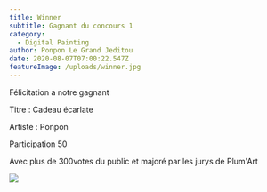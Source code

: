 ```yaml
---
title: Winner
subtitle: Gagnant du concours 1
category:
  - Digital Painting
author: Ponpon Le Grand Jeditou
date: 2020-08-07T07:00:22.547Z
featureImage: /uploads/winner.jpg
---
```

Félicitation a notre gagnant

Titre : Cadeau écarlate

Artiste : Ponpon

Participation 50

Avec plus de 300votes du public et majoré par les jurys de Plum'Art



![](/uploads/winner.jpg)